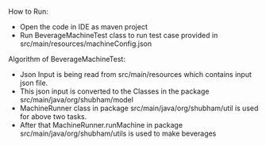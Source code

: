 How to Run:

* Open the code in IDE as maven project
* Run BeverageMachineTest class to run test case provided in
  src/main/resources/machineConfig.json

Algorithm of BeverageMachineTest:

* Json Input is being read from src/main/resources which contains input json file.
* This json input is converted to the Classes in the package src/main/java/org/shubham/model
* MachineRunner class in package src/main/java/org/shubham/util is used for above two tasks.
* After that MachineRunner.runMachine in package src/main/java/org/shubham/utils is used to make beverages

